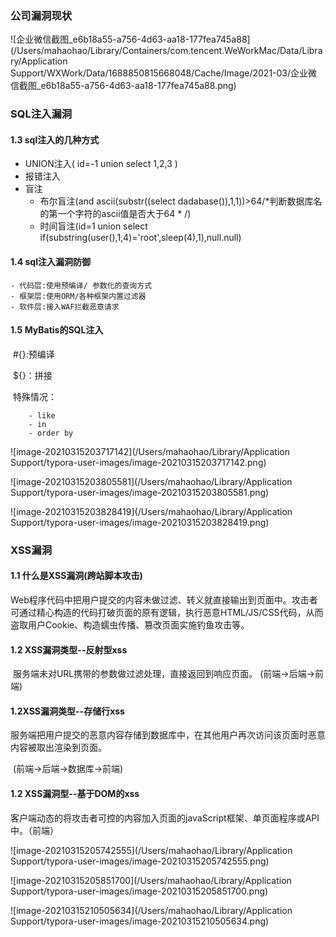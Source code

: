 

### 公司漏洞现状

![企业微信截图_e6b18a55-a756-4d63-aa18-177fea745a88](/Users/mahaohao/Library/Containers/com.tencent.WeWorkMac/Data/Library/Application Support/WXWork/Data/1688850815668048/Cache/Image/2021-03/企业微信截图_e6b18a55-a756-4d63-aa18-177fea745a88.png)



### SQL注入漏洞

#### 1.3 sql注入的几种方式

- UNION注入( id=-1 union select 1,2,3 )
- 报错注入
- 盲注
  - 布尔盲注(and ascii(substr((select dadabase()),1,1))>64/*判断数据库名的第一个字符的ascii值是否大于64 * /)
  - 时间盲注(id=1 union select if(substring(user(),1,4)='root',sleep(4),1),null.null)

#### 1.4 sql注入漏洞防御

	- 代码层:使用预编译/ 参数化的查询方式
	- 框架层:使用ORM/各种框架内置过滤器
	- 软件层:接入WAF拦截恶意请求

#### 1.5 MyBatis的SQL注入

​			#{}:预编译

​			${}：拼接

​		特殊情况： 

		- like
		- in
		- order by

 ![image-20210315203717142](/Users/mahaohao/Library/Application Support/typora-user-images/image-20210315203717142.png)





![image-20210315203805581](/Users/mahaohao/Library/Application Support/typora-user-images/image-20210315203805581.png)



![image-20210315203828419](/Users/mahaohao/Library/Application Support/typora-user-images/image-20210315203828419.png)



### XSS漏洞

#### 1.1 什么是XSS漏洞(跨站脚本攻击)

​		Web程序代码中把用户提交的内容未做过滤、转义就直接输出到页面中。攻击者可通过精心构造的代码打破页面的原有逻辑，执行恶意HTML/JS/CSS代码，从而盗取用户Cookie、构造蠕虫传播、篡改页面实施钓鱼攻击等。

#### 1.2 XSS漏洞类型--反射型xss

​	服务端未对URL携带的参数做过滤处理，直接返回到响应页面。
​	(前端->后端->前端)

#### 1.2XSS漏洞类型--存储行xss

​	服务端把用户提交的恶意内容存储到数据库中，在其他用户再次访问该页面时恶意内容被取出渲染到页面。

​	(前端->后端->数据库->前端)

#### 1.2 XSS漏洞型--基于DOM的xss

​	客户端动态的将攻击者可控的内容加入页面的javaScript框架、单页面程序或API中。（前端）

![image-20210315205742555](/Users/mahaohao/Library/Application Support/typora-user-images/image-20210315205742555.png)



 

![image-20210315205851700](/Users/mahaohao/Library/Application Support/typora-user-images/image-20210315205851700.png)





![image-20210315210505634](/Users/mahaohao/Library/Application Support/typora-user-images/image-20210315210505634.png)

